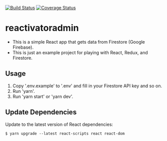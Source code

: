 [![Build Status](https://secure.travis-ci.org/jenbuzz/reactivatoradmin.png?branch=master)](http://travis-ci.org/jenbuzz/reactivatoradmin) [![Coverage Status](https://coveralls.io/repos/github/jenbuzz/reactivatoradmin/badge.svg?branch=master)](https://coveralls.io/github/jenbuzz/reactivatoradmin?branch=master)

# reactivatoradmin
* This is a simple React app that gets data from Firestore (Google Firebase).
* This is just an example project for playing with React, Redux, and Firestore.

## Usage

1. Copy '.env.example' to '.env' and fill in your Firestore API key and so on.
2. Run 'yarn'.
3. Run 'yarn start' or 'yarn dev'.

## Update Dependencies

Update to the latest version of React dependencies:
```
$ yarn upgrade --latest react-scripts react react-dom
```
